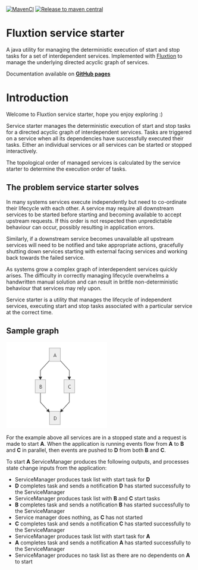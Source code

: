 [![MavenCI](https://github.com/gregv12/fluxtion-service-starter/actions/workflows/main.yml/badge.svg)](https://github.com/gregv12/fluxtion-service-starter/actions/workflows/main.yml)
[![Release to maven central](https://github.com/gregv12/fluxtion-service-starter/actions/workflows/release.yml/badge.svg)](https://github.com/gregv12/fluxtion-service-starter/actions/workflows/release.yml)
# Fluxtion service starter
A java utility for managing the deterministic execution of start and stop tasks for a set of interdependent services. Implemented
with [Fluxtion](https://github.com/v12technology/fluxtion) to manage the underlying directed acyclic graph of services.

Documentation available on **[GitHub pages](https://gregv12.github.io/fluxtion-service-starter/)** 


# Introduction
Welcome to Fluxtion service starter, hope you enjoy exploring :)

Service starter manages the deterministic execution of start and stop tasks for a directed acyclic graph of interdependent services.
Tasks are triggered on a service when all its dependencies have successfully executed their tasks. Either an individual
services or all services can be started or stopped interactively.

The topological order of managed services is calculated by the service starter to determine the execution order of tasks.

## The problem service starter solves
In many systems services execute independently but need to co-ordinate their lifecycle with each other. A service
may require all downstream services to be started before starting and becoming available to accept upstream requests. If
this order is not respected then unpredictable behaviour can occur, possibly resulting in application errors.

Similarly, if a downstream service becomes unavailable all upstream services will need to be notified and take appropriate
actions, gracefully shutting down services starting with external facing services and working back towards the failed
service.

As systems grow a complex graph of interdependent services quickly arises. The difficulty in correctly managing
lifecycle overwhelms a handwritten manual solution and can result in brittle non-deterministic behaviour that services
may rely upon.

Service starter is a utility that manages the lifecycle of independent services, executing start and stop tasks
associated with a particular service at the correct time.

## Sample graph
![](docs/images/GraphExample1.png)

For the example above all services are in a stopped state and a request is made to start **A**. When the application is  running
events flow from **A** to **B** and **C** in parallel, then events are pushed to **D** from both **B** and **C**.

To start **A** ServiceManager produces the following outputs, and processes state change inputs from the application:

- ServiceManager produces task list with start task for **D**
- **D** completes task and sends a notification **D** has started successfully to the ServiceManager
- ServiceManager produces task list with **B** and **C** start tasks
- **B** completes task and sends a notification **B** has started successfully to the ServiceManager
- Service manager does nothing, as **C** has not started
- **C** completes task and sends a notification **C** has started successfully to the ServiceManager
- ServiceManager produces task list with start task for **A**
- **A** completes task and sends a notification **A** has started successfully to the ServiceManager
- ServiceManager produces no task list as there are no dependents on **A** to start

